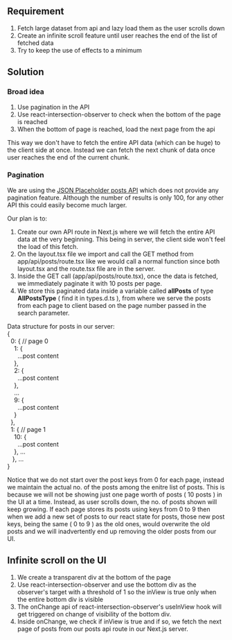 ## Requirement
1. Fetch large dataset from api and lazy load them as the user scrolls down
2. Create an infinite scroll feature until user reaches the end of the list of fetched data
3. Try to keep the use of effects to a minimum

## Solution
### Broad idea
1. Use pagination in the API
2. Use react-intersection-observer to check when the bottom of the page is reached
4. When the bottom of page is reached, load the next page from the api

This way we don't have to fetch the entire API data (which can be huge) to the client side at once.
Instead we can fetch the next chunk of data once user reaches the end of the current chunk.

### Pagination
We are using the [JSON Placeholder posts API](https://jsonplaceholder.typicode.com/posts) which does not provide any pagination feature. Although the number of results is only 100, for any other API this could easily become much larger.

Our plan is to:
1. Create our own API route in Next.js where we will fetch the entire API data at the very beginning. This being in server, the client side won't feel the load of this fetch.
2. On the layout.tsx file we import and call the GET method from app/api/posts/route.tsx like we would call a normal function since both layout.tsx and the route.tsx file are in the server.
3. Inside the GET call (app/api/posts/route.tsx), once the data is fetched, we immediately paginate it with 10 posts per page.
4. We store this paginated data inside a variable called **allPosts** of type **AllPostsType** ( find it in types.d.ts ), from where we serve the posts from each page to client based on the page number passed in the search parameter.

Data structure for posts in our server: <br/>
{ <br/>
&nbsp;&nbsp;0: { // page 0 <br/>
&nbsp;&nbsp;&nbsp;&nbsp;1: { <br/>
&nbsp;&nbsp;&nbsp;&nbsp;&nbsp;&nbsp;...post content <br/>
&nbsp;&nbsp;&nbsp;&nbsp;}, <br/>
&nbsp;&nbsp;&nbsp;&nbsp;2: { <br/>
&nbsp;&nbsp;&nbsp;&nbsp;&nbsp;&nbsp;...post content <br/>
&nbsp;&nbsp;&nbsp;&nbsp;}, <br/>
&nbsp;&nbsp;&nbsp;&nbsp;... <br/>
&nbsp;&nbsp;&nbsp;&nbsp;9: { <br/>
&nbsp;&nbsp;&nbsp;&nbsp;&nbsp;&nbsp;...post content <br/>
&nbsp;&nbsp;&nbsp;&nbsp;} <br/>
&nbsp;&nbsp;}, <br/>
&nbsp;&nbsp;1: { // page 1 <br/>
&nbsp;&nbsp;&nbsp;&nbsp;10: { <br/>
&nbsp;&nbsp;&nbsp;&nbsp;&nbsp;&nbsp;...post content <br/>
&nbsp;&nbsp;&nbsp;&nbsp;}, ... <br/>
&nbsp;&nbsp;&nbsp;}, ... <br/>
} <br/>

Notice that we do not start over the post keys from 0 for each page, instead we maintain the actual no. of the posts among the enitre list of posts. This is because we will not be showing just one page worth of posts ( 10 posts ) in the UI at a time. Instead, as user scrolls down, the no. of posts shown will keep growing. If each page stores its posts using keys from 0 to 9 then when we add a new set of posts to our react state for posts, those new post keys, being the same ( 0 to 9 ) as the old ones, would overwrite the old posts and we will inadvertently end up removing the older posts from our UI.

## Infinite scroll on the UI
1. We create a transparent div at the bottom of the page
2. Use react-intersection-observer and use the bottom div as the observer's target with a threshold of 1 so the inView is true only when the entire bottom div is visible
3. The onChange api of react-intersection-observer's useInView hook will get triggered on change of visibility of the bottom div.
4. Inside onChange, we check if inView is true and if so, we fetch the next page of posts from our posts api route in our Next.js server.
